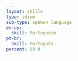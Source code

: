 ```yaml
---
layout: skills
type: idiom
sub-type: spoken language
en-us:
  skill: Portuguese
pt-br:
  skill: Português
percent: 99.9
---
```

